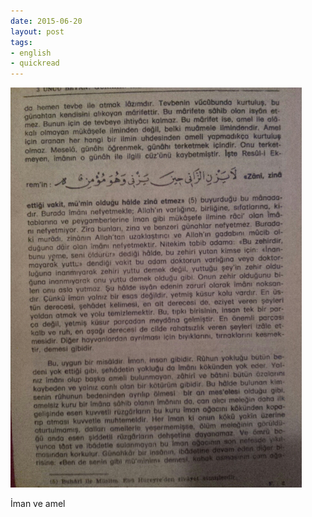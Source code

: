 ```yaml
---
date: 2015-06-20
layout: post
tags:
- english
- quickread
---
```


![](/images/tumblr_nq9aw1zuth1u3gx2to1_500.jpg)

İman ve amel
